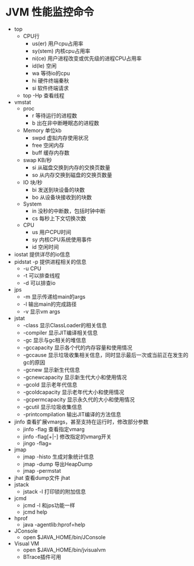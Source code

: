 # JVM 性能监控命令
- top
	- CPU行
		- us(er) 用户cpu占用率
		- sy(stem) 内核cpu占用率
		- ni(ce) 用户进程改变或优先级的进程CPU占用率
		- id(le) 空闲
		- wa 等待io的cpu
		- hi 硬件终端秦秋
		- si 软件终端请求
	- top -Hp 查看线程
- vmstat
	- proc
		- r 等待运行的进程数
		- b 出在非中断睡眠态的进程数
	- Memory 单位kb
		- swpd 虚拟内存使用状况
		- free 空闲内存	
		- buff 缓存内存数
	- swap KB/秒
		- si 从磁盘交换到内存的交换页数量
		- so 从内存交换到磁盘的交换页数量
	- IO 块/秒
		- bi 发送到块设备的块数
		- bo 从设备块接收到的块数
	- System
		- in 没秒的中断数，包括时钟中断
		- cs 每秒上下文切换次数 
	- CPU
		- us 用户CPU时间
		- sy 内核CPU系统使用事件
		- id 空闲时间    
- iostat 提供详尽的io信息
- pidstat -p 提供进程相关的信息
	- -u CPU
	-  -t 可以排查线程
	- -d 可以排查io
- jps
	- -m 显示传递给main的args
	- -l 输出main的完成路径
	- -v 显示vm args
- jstat
	- -class 显示ClassLoader的相关信息
	- -compiler 显示JIT编译相关信息
	- -gc 显示与gc相关的堆信息
	- -gccapacity 显示各个代的内存容量和使用情况
	- -gccause 显示垃圾收集相关信息，同时显示最后一次或当前正在发生的gc的原因
	- -gcnew 显示新生代信息
	- -gcnewcapacity 显示新生代大小和使用情况
	- -gcold 显示老年代信息
	- -gcoldcapacity 显示老年代大小和使用情况
	- -gcpermcapacity 显示永久代的大小和使用情况
	- -gcutil 显示垃圾收集信息
	- -printcompilation 输出JIT编译的方法信息
- jinfo 查看扩展vmargs，甚至支持在运行时，修改部分参数
	- jinfo -flag<name> <pid> 查看指定vmarg
	- jinfo -flag[+|-]<name> <pid> 修改指定的vmarg开关
	- jingo -flag<name>=<value> <pid>
- jmap 
	- jmap -histo <pid> 生成对象统计信息
	- jmap -dump 导出HeapDump
	- jmap -permstat <pid>
- jhat 查看dump文件 
	jhat <filename>
- jstack 
	- jstack -l <pid> 打印锁的附加信息
- jcmd 
	- jcmd -l 和jps功能一样
	- jcmd <pid> help
- hprof
	- java -agentlib:hprof=help
- JConsole
	- open $JAVA_HOME/bin/JConsole
- Visual VM
	- open $JAVA_HOME/bin/jvisualvm
	- BTrace插件可用
